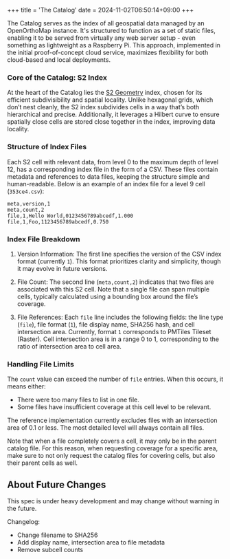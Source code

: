 +++
title = 'The Catalog'
date = 2024-11-02T06:50:14+09:00
+++

The Catalog serves as the index of all geospatial data managed by an OpenOrthoMap instance. It's structured to function as a set of static files, enabling it to be served from virtually any web server setup - even something as lightweight as a Raspberry Pi. This approach, implemented in the initial proof-of-concept cloud service, maximizes flexibility for both cloud-based and local deployments.

### Core of the Catalog: S2 Index

At the heart of the Catalog lies the [S2 Geometry](http://s2geometry.io/) index, chosen for its efficient subdivisibility and spatial locality. Unlike hexagonal grids, which don’t nest cleanly, the S2 index subdivides cells in a way that’s both hierarchical and precise. Additionally, it leverages a Hilbert curve to ensure spatially close cells are stored close together in the index, improving data locality.

### Structure of Index Files

Each S2 cell with relevant data, from level 0 to the maximum depth of level 12, has a corresponding index file in the form of a CSV. These files contain metadata and references to data files, keeping the structure simple and human-readable. Below is an example of an index file for a level 9 cell (`353ce4.csv`):

```csv
meta,version,1
meta,count,2
file,1,Hello World,0123456789abcedf,1.000
file,1,Foo,1123456789abcedf,0.750
```

### Index File Breakdown

1. Version Information:
   The first line specifies the version of the CSV index format (currently `1`). This format prioritizes clarity and simplicity, though it may evolve in future versions.

2. File Count:
   The second line (`meta,count,2`) indicates that two files are associated with this S2 cell. Note that a single file can span multiple cells, typically calculated using a bounding box around the file’s coverage.

3. File References:
   Each `file` line includes the following fields: the line type (`file`), file format (`1`), file display name, SHA256 hash, and cell intersection area. Currently, format `1` corresponds to PMTiles Tileset (Raster). Cell intersection area is in a range 0 to 1, corresponding to the ratio of intersection area to cell area.

### Handling File Limits

The `count` value can exceed the number of `file` entries. When this occurs, it means either:
- There were too many files to list in one file.
- Some files have insufficient coverage at this cell level to be relevant.

The reference implementation currently excludes files with an intersection area of 0.1 or less. The most detailed level will always contain all files.

Note that when a file completely covers a cell, it may only be in the parent catalog file. For this reason, when requesting coverage for a specific area, make sure to not only request the catalog files for covering cells, but also their parent cells as well.

## About Future Changes

This spec is under heavy development and may change without warning in the future.

Changelog:

* Change filename to SHA256
* Add display name, intersection area to file metadata
* Remove subcell counts
